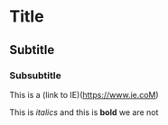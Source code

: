 # Title

## Subtitle

### Subsubtitle

This is a (link to IE)(https://www.ie.coM)

This is _italics_ and this is **bold** we are not
